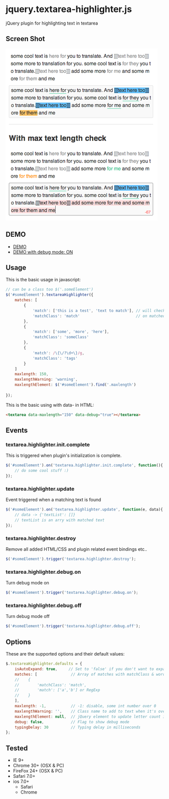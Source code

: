 jquery.textarea-highlighter.js
==============================

jQuery plugin for highlighting text in textarea


## Screen Shot
![screen shot](screenshot.png)


## DEMO

- [DEMO](http://marexandre.github.io/jquery.textarea-highlighter.js/demo/ "DEMO")
- [DEMO with debug mode: ON](http://marexandre.github.io/jquery.textarea-highlighter.js/demo/test.html "DEMO with debug mode: ON")


## Usage

This is the basic usage in javascript:

```javascript
// can be a class too $('.someElement')
$('#someElement').textareaHighlighter({
    matches: [
        {
            'match': ['this is a test', 'text to match'], // will check for this matches
            'matchClass': 'match'                         // on matched text this class will be added
        },
        {
            'match': ['some', 'more', 'here'],
            'matchClass': 'someClass'
        },
        {
            'match': /\{\/?\d+\}/g,
            'matchClass': 'tags'
        }
    ]
    maxlength: 150,
    maxlengthWarning: 'warning',
    maxlengthElement: $('#someElement').find('.maxlength')

});
```

This is the basic using with data- in HTML:

```html
<textarea data-maxlength="150" data-debug="true"></textarea>
```

## Events

### textarea.highlighter.init.complete
This is triggered when plugin's initialization is complete.

```javascript
$('#someElement').on('textarea.highlighter.init.complete', function(){
    // do some cool stuff :)
});
```

### textarea.highlighter.update
Event triggered when a matching text is found

```javascript
$('#someElement').on('textarea.highlighter.update', function(e, data){
    // data -> {'textList': []}
    // textList is an arry with matched text
});
```

### textarea.highlighter.destroy
Remove all added HTML/CSS and plugin related event bindings etc..

```javascript
$('#someElement').trigger('textarea.highlighter.destroy');
```

### textarea.highlighter.debug.on
Turn debug mode on

```javascript
$('#someElement').trigger('textarea.highlighter.debug.on');
```

### textarea.highlighter.debug.off
Turn debug mode off

```javascript
$('#someElement').trigger('textarea.highlighter.debug.off');
```

## Options

These are the supported options and their default values:

```javascript
$.textareaHighlighter.defaults = {
    isAutoExpand: true,     // Set to 'false' if you don't want to expand textarea on input
    matches: [               // Array of matches with matchClass & word array
    //    {
    //        'matchClass': 'match',
    //        'match': ['a','b'] or RegExp
    //    }
    ],
    maxlength: -1,           // -1: disable, some int number over 0
    maxlengthWarning: '',    // Class name to add to text when it's over max length
    maxlengthElement: null,  // jQuery element to update letter count in the view
    debug: false,            // Flag to show debug mode
    typingDelay: 30          // Typing delay in milliseconds
};
```

## Tested

- IE 9+
- Chrome 30+ (OSX & PC)
- FireFox 24+ (OSX & PC)
- Safari 7.0+
- ios 7.0+
    - Safari
    - Chrome
